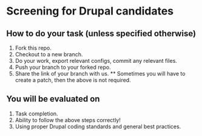 # Screening for Drupal candidates

## How to do your task (unless specified otherwise)
1. Fork this repo.
2. Checkout to a new branch.
3. Do your work, export relevant configs, commit any relevant files.
4. Push your branch to your forked repo.
5. Share the link of your branch with us.
** Sometimes you will have to create a patch, then the above is not required.

## You will be evaluated on
1. Task completion.
2. Ability to follow the above steps correctly!
3. Using proper Drupal coding standards and general best practices.
